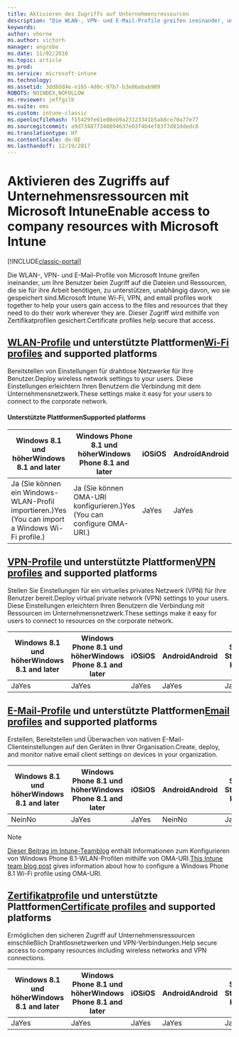 ```yaml
---
title: Aktivieren des Zugriffs auf Unternehmensressourcen
description: "Die WLAN-, VPN- und E-Mail-Profile greifen ineinander, um Ihre Benutzer beim Zugriff auf die Dateien und Ressourcen, die sie benötigen, zu unterstützen."
keywords: 
author: vhorne
ms.author: victorh
manager: angrobe
ms.date: 11/02/2016
ms.topic: article
ms.prod: 
ms.service: microsoft-intune
ms.technology: 
ms.assetid: 3dd8dd4e-e165-4d0c-97b7-b3e86ebab909
ROBOTS: NOINDEX,NOFOLLOW
ms.reviewer: jeffgilb
ms.suite: ems
ms.custom: intune-classic
ms.openlocfilehash: f15429fe61e08eb9a23123341b5ab8ce70a77e77
ms.sourcegitcommit: a9d734877340894637e03f4b4ef83f7d01ddedc8
ms.translationtype: HT
ms.contentlocale: de-DE
ms.lasthandoff: 12/19/2017
---
```

# <a name="enable-access-to-company-resources-with-microsoft-intune"></a><span data-ttu-id="4deb8-103">Aktivieren des Zugriffs auf Unternehmensressourcen mit Microsoft Intune</span><span class="sxs-lookup"><span data-stu-id="4deb8-103">Enable access to company resources with Microsoft Intune</span></span>

[!INCLUDE[classic-portal](../includes/classic-portal.md)]

<span data-ttu-id="4deb8-104">Die WLAN-, VPN- und E-Mail-Profile von Microsoft Intune greifen ineinander, um Ihre Benutzer beim Zugriff auf die Dateien und Ressourcen, die sie für ihre Arbeit benötigen, zu unterstützen, unabhängig davon, wo sie gespeichert sind.</span><span class="sxs-lookup"><span data-stu-id="4deb8-104">Microsoft Intune Wi-Fi, VPN, and email profiles work together to help your users gain access to the files and resources that they need to do their work wherever they are.</span></span> <span data-ttu-id="4deb8-105">Dieser Zugriff wird mithilfe von Zertifikatprofilen gesichert.</span><span class="sxs-lookup"><span data-stu-id="4deb8-105">Certificate profiles help secure that access.</span></span>

## <a name="wi-fi-profileswi-fi-connections-in-microsoft-intunemd-and-supported-platforms"></a><span data-ttu-id="4deb8-106">[WLAN-Profile](wi-fi-connections-in-microsoft-intune.md) und unterstützte Plattformen</span><span class="sxs-lookup"><span data-stu-id="4deb8-106">[Wi-Fi profiles](wi-fi-connections-in-microsoft-intune.md) and supported platforms</span></span>

<span data-ttu-id="4deb8-107">Bereitstellen von Einstellungen für drahtlose Netzwerke für Ihre Benutzer.</span><span class="sxs-lookup"><span data-stu-id="4deb8-107">Deploy wireless network settings to your users.</span></span> <span data-ttu-id="4deb8-108">Diese Einstellungen erleichtern Ihren Benutzern die Verbindung mit dem Unternehmensnetzwerk.</span><span class="sxs-lookup"><span data-stu-id="4deb8-108">These settings make it easy for your users to connect to the corporate network.</span></span>
#### <a name="supported-platforms"></a><span data-ttu-id="4deb8-109">Unterstützte Plattformen</span><span class="sxs-lookup"><span data-stu-id="4deb8-109">Supported platforms</span></span>

|<span data-ttu-id="4deb8-110">Windows 8.1 und höher</span><span class="sxs-lookup"><span data-stu-id="4deb8-110">Windows 8.1 and later</span></span>|<span data-ttu-id="4deb8-111">Windows Phone 8.1 und höher</span><span class="sxs-lookup"><span data-stu-id="4deb8-111">Windows Phone 8.1 and later</span></span>|<span data-ttu-id="4deb8-112">iOS</span><span class="sxs-lookup"><span data-stu-id="4deb8-112">iOS</span></span>|<span data-ttu-id="4deb8-113">Android</span><span class="sxs-lookup"><span data-stu-id="4deb8-113">Android</span></span>|<span data-ttu-id="4deb8-114">Samsung KNOX Standard</span><span class="sxs-lookup"><span data-stu-id="4deb8-114">Samsung KNOX Standard</span></span>|
|---------------------|---------------------------|---|-------|------------|
|<span data-ttu-id="4deb8-115">Ja (Sie können ein Windows-WLAN-Profil importieren.)</span><span class="sxs-lookup"><span data-stu-id="4deb8-115">Yes (You can import a Windows Wi-Fi profile.)</span></span>|<span data-ttu-id="4deb8-116">Ja (Sie können OMA-URI konfigurieren.)</span><span class="sxs-lookup"><span data-stu-id="4deb8-116">Yes (You can configure OMA-URI.)</span></span> |<span data-ttu-id="4deb8-117">Ja</span><span class="sxs-lookup"><span data-stu-id="4deb8-117">Yes</span></span>|<span data-ttu-id="4deb8-118">Ja</span><span class="sxs-lookup"><span data-stu-id="4deb8-118">Yes</span></span>|<span data-ttu-id="4deb8-119">Ja</span><span class="sxs-lookup"><span data-stu-id="4deb8-119">Yes</span></span>|

## <a name="vpn-profilesvpn-connections-in-microsoft-intunemd-and-supported-platforms"></a><span data-ttu-id="4deb8-120">[VPN-Profile](vpn-connections-in-microsoft-intune.md) und unterstützte Plattformen</span><span class="sxs-lookup"><span data-stu-id="4deb8-120">[VPN profiles](vpn-connections-in-microsoft-intune.md) and supported platforms</span></span>
<span data-ttu-id="4deb8-121">Stellen Sie Einstellungen für ein virtuelles privates Netzwerk (VPN) für Ihre Benutzer bereit.</span><span class="sxs-lookup"><span data-stu-id="4deb8-121">Deploy virtual private network (VPN) settings to your users.</span></span> <span data-ttu-id="4deb8-122">Diese Einstellungen erleichtern Ihren Benutzern die Verbindung mit Ressourcen im Unternehmensnetzwerk.</span><span class="sxs-lookup"><span data-stu-id="4deb8-122">These settings make it easy for users to connect to resources on the corporate network.</span></span>

|<span data-ttu-id="4deb8-123">Windows 8.1 und höher</span><span class="sxs-lookup"><span data-stu-id="4deb8-123">Windows 8.1 and later</span></span>|<span data-ttu-id="4deb8-124">Windows Phone 8.1 und höher</span><span class="sxs-lookup"><span data-stu-id="4deb8-124">Windows Phone 8.1 and later</span></span>|<span data-ttu-id="4deb8-125">iOS</span><span class="sxs-lookup"><span data-stu-id="4deb8-125">iOS</span></span>|<span data-ttu-id="4deb8-126">Android</span><span class="sxs-lookup"><span data-stu-id="4deb8-126">Android</span></span>|<span data-ttu-id="4deb8-127">Samsung KNOX Standard</span><span class="sxs-lookup"><span data-stu-id="4deb8-127">Samsung KNOX Standard</span></span>|
|---------------------|---------------------------|---|-------|------------|
|<span data-ttu-id="4deb8-128">Ja</span><span class="sxs-lookup"><span data-stu-id="4deb8-128">Yes</span></span>|<span data-ttu-id="4deb8-129">Ja</span><span class="sxs-lookup"><span data-stu-id="4deb8-129">Yes</span></span>|<span data-ttu-id="4deb8-130">Ja</span><span class="sxs-lookup"><span data-stu-id="4deb8-130">Yes</span></span>|<span data-ttu-id="4deb8-131">Ja</span><span class="sxs-lookup"><span data-stu-id="4deb8-131">Yes</span></span>|<span data-ttu-id="4deb8-132">Ja</span><span class="sxs-lookup"><span data-stu-id="4deb8-132">Yes</span></span>|

## <a name="email-profilesconfigure-access-to-corporate-email-using-email-profiles-with-microsoft-intunemd-and-supported-platforms"></a><span data-ttu-id="4deb8-133">[E-Mail-Profile](configure-access-to-corporate-email-using-email-profiles-with-microsoft-intune.md) und unterstützte Plattformen</span><span class="sxs-lookup"><span data-stu-id="4deb8-133">[Email profiles](configure-access-to-corporate-email-using-email-profiles-with-microsoft-intune.md) and supported platforms</span></span>
<span data-ttu-id="4deb8-134">Erstellen, Bereitstellen und Überwachen von nativen E-Mail-Clienteinstellungen auf den Geräten in Ihrer Organisation.</span><span class="sxs-lookup"><span data-stu-id="4deb8-134">Create, deploy, and monitor native email client settings on devices in your organization.</span></span>

|<span data-ttu-id="4deb8-135">Windows 8.1 und höher</span><span class="sxs-lookup"><span data-stu-id="4deb8-135">Windows 8.1 and later</span></span>|<span data-ttu-id="4deb8-136">Windows Phone 8.1 und höher</span><span class="sxs-lookup"><span data-stu-id="4deb8-136">Windows Phone 8.1 and later</span></span>|<span data-ttu-id="4deb8-137">iOS</span><span class="sxs-lookup"><span data-stu-id="4deb8-137">iOS</span></span>|<span data-ttu-id="4deb8-138">Android</span><span class="sxs-lookup"><span data-stu-id="4deb8-138">Android</span></span>|<span data-ttu-id="4deb8-139">Samsung KNOX Standard</span><span class="sxs-lookup"><span data-stu-id="4deb8-139">Samsung KNOX Standard</span></span>|
|---------------------|---------------------------|---|-------|------------|
|<span data-ttu-id="4deb8-140">Nein</span><span class="sxs-lookup"><span data-stu-id="4deb8-140">No</span></span>|<span data-ttu-id="4deb8-141">Ja</span><span class="sxs-lookup"><span data-stu-id="4deb8-141">Yes</span></span>|<span data-ttu-id="4deb8-142">Ja</span><span class="sxs-lookup"><span data-stu-id="4deb8-142">Yes</span></span>|<span data-ttu-id="4deb8-143">Nein</span><span class="sxs-lookup"><span data-stu-id="4deb8-143">No</span></span>|<span data-ttu-id="4deb8-144">Ja</span><span class="sxs-lookup"><span data-stu-id="4deb8-144">Yes</span></span>|
> [!NOTE]
> <span data-ttu-id="4deb8-145">[Dieser Beitrag im Intune-Teamblog](https://blogs.technet.microsoft.com/enterprisemobility/2015/02/19/using-oma-uri-to-create-custom-wi-fi-profiles-for-windows-phone-8-1/) enthält Informationen zum Konfigurieren von Windows Phone 8.1-WLAN-Profilen mithilfe von OMA-URI.</span><span class="sxs-lookup"><span data-stu-id="4deb8-145">[This Intune team blog post](https://blogs.technet.microsoft.com/enterprisemobility/2015/02/19/using-oma-uri-to-create-custom-wi-fi-profiles-for-windows-phone-8-1/) gives information about how to configure a Windows Phone 8.1 Wi-Fi profile using OMA-URI.</span></span>

## <a name="certificate-profilessecure-resource-access-with-certificate-profilesmd-and-supported-platforms"></a><span data-ttu-id="4deb8-146">[Zertifikatprofile](secure-resource-access-with-certificate-profiles.md) und unterstützte Plattformen</span><span class="sxs-lookup"><span data-stu-id="4deb8-146">[Certificate profiles](secure-resource-access-with-certificate-profiles.md) and supported platforms</span></span>
<span data-ttu-id="4deb8-147">Ermöglichen den sicheren Zugriff auf Unternehmensressourcen einschließlich Drahtlosnetzwerken und VPN-Verbindungen.</span><span class="sxs-lookup"><span data-stu-id="4deb8-147">Help secure access to company resources including wireless networks and VPN connections.</span></span>

|<span data-ttu-id="4deb8-148">Windows 8.1 und höher</span><span class="sxs-lookup"><span data-stu-id="4deb8-148">Windows 8.1 and later</span></span>|<span data-ttu-id="4deb8-149">Windows Phone 8.1 und höher</span><span class="sxs-lookup"><span data-stu-id="4deb8-149">Windows Phone 8.1 and later</span></span>|<span data-ttu-id="4deb8-150">iOS</span><span class="sxs-lookup"><span data-stu-id="4deb8-150">iOS</span></span>|<span data-ttu-id="4deb8-151">Android</span><span class="sxs-lookup"><span data-stu-id="4deb8-151">Android</span></span>|<span data-ttu-id="4deb8-152">Samsung KNOX Standard</span><span class="sxs-lookup"><span data-stu-id="4deb8-152">Samsung KNOX Standard</span></span>|
|---------------------|---------------------------|---|-------|------------|
|<span data-ttu-id="4deb8-153">Ja</span><span class="sxs-lookup"><span data-stu-id="4deb8-153">Yes</span></span>|<span data-ttu-id="4deb8-154">Ja</span><span class="sxs-lookup"><span data-stu-id="4deb8-154">Yes</span></span>|<span data-ttu-id="4deb8-155">Ja</span><span class="sxs-lookup"><span data-stu-id="4deb8-155">Yes</span></span>|<span data-ttu-id="4deb8-156">Ja</span><span class="sxs-lookup"><span data-stu-id="4deb8-156">Yes</span></span>|<span data-ttu-id="4deb8-157">Ja</span><span class="sxs-lookup"><span data-stu-id="4deb8-157">Yes</span></span>|
